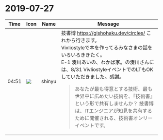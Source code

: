 # 2019-07-27

|Time|Icon|Name|Message|
|---|---|---|---|
|04:51|![](https://avatars.slack-edge.com/2018-04-27/354445776386_e258f5ed5ba887b08668_72.jpg)|shinyu|技書博 <https://gishohaku.dev/circles/> これから行きます。<br>Vivliostyleで本を作ってるみなさまの話をいろいろききたく。<br>E-1 湊川あいの、わかば家。の湊川さんには、8/31 VivliostyleイベントでのLTもOKしていただきました。感謝。<br><blockquote>あなたが最も得意とする技術、最も世界中に広めたい技術を、『技術書』という形で共有しませんか？ 技書博は、ITエンジニアが知見を共有するために開催される、技術書オンリーイベントです。</blockquote>|

